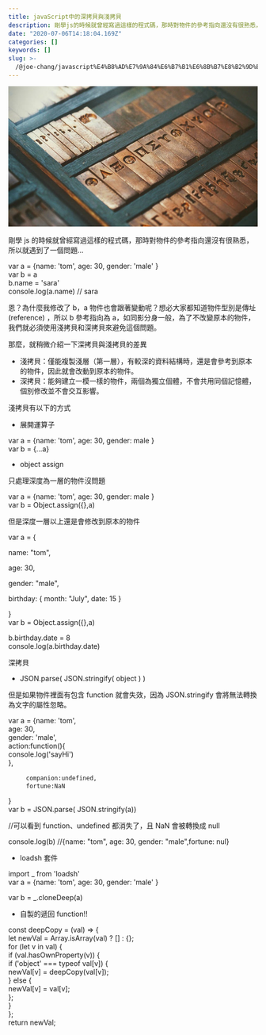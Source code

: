 ```yaml
---
title: javaScript中的深拷貝與淺拷貝
description: 剛學js的時候就曾經寫過這樣的程式碼，那時對物件的參考指向還沒有很熟悉，所以就遇到了一個問題…
date: "2020-07-06T14:18:04.169Z"
categories: []
keywords: []
slug: >-
  /@joe-chang/javascript%E4%B8%AD%E7%9A%84%E6%B7%B1%E6%8B%B7%E8%B2%9D%E8%88%87%E6%B7%BA%E6%8B%B7%E8%B2%9D-9493a5153d16
---
```


![](./img/1__9s7C4lfIX__Ckf6GEBbGzEg.jpeg)

剛學 js 的時候就曾經寫過這樣的程式碼，那時對物件的參考指向還沒有很熟悉，所以就遇到了一個問題…

var a = {name: 'tom', age: 30, gender: 'male' }  
var b = a  
b.name = 'sara'  
console.log(a.name) // sara

恩？為什麼我修改了 b，a 物件也會跟著變動呢？想必大家都知道物件型別是傳址(reference) ，所以 b 參考指向為 a，如同影分身一般，為了不改變原本的物件，我們就必須使用淺拷貝和深拷貝來避免這個問題。

那麼，就稍微介紹一下深拷貝與淺拷貝的差異

- 淺拷貝：僅能複製淺層（第一層），有較深的資料結構時，還是會參考到原本的物件，因此就會改動到原本的物件。
- 深拷貝：能夠建立一模一樣的物件，兩個為獨立個體，不會共用同個記憶體，個別修改並不會交互影響。

淺拷貝有以下的方式

- 展開運算子

var a = {name: 'tom', age: 30, gender: male }  
var b = {...a}

- object assign

只處理深度為一層的物件沒問題

var a = {name: 'tom', age: 30, gender: male }  
var b = Object.assign({},a)

但是深度一層以上還是會修改到原本的物件

var a = {

name: "tom",

age: 30,

gender: "male",

birthday: { month: "July", date: 15 }

}  
var b = Object.assign({},a)

b.birthday.date = 8  
console.log(a.birthday.date)

深拷貝

- JSON.parse( JSON.stringify( object ) )

但是如果物件裡面有包含 function 就會失效，因為 JSON.stringify 會將無法轉換為文字的屬性忽略。

var a = {name: 'tom',  
 age: 30,  
 gender: 'male',  
 action:function(){  
 console.log('sayHi')  
 },

         companion:undefined,
         fortune:NaN

}  
var b = JSON.parse( JSON.stringify(a))

//可以看到 function、undefined 都消失了，且 NaN 會被轉換成 null

console.log(b) //{name: "tom", age: 30, gender: "male",fortune: nul}

- loadsh 套件

import \_ from 'loadsh'  
var a = {name: 'tom', age: 30, gender: 'male' }

var b = \_.cloneDeep(a)

- 自製的遞回 function!!

const deepCopy = (val) => {  
 let newVal = Array.isArray(val) ? \[\] : {};  
 for (let v in val) {  
 if (val.hasOwnProperty(v)) {  
 if ('object' === typeof val\[v\]) {  
 newVal\[v\] = deepCopy(val\[v\]);  
 } else {  
 newVal\[v\] = val\[v\];  
 };  
 }  
 };  
 return newVal;

